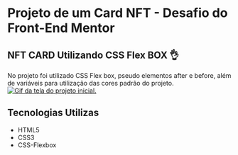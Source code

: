 # Projeto de um Card NFT - Desafio do Front-End Mentor
## NFT CARD Utilizando CSS Flex BOX 👌

No projeto foi utilizado CSS Flex box, pseudo elementos after e before, além de variáveis para utilização das cores padrão do projeto.
[<img src="./src/images/nftcard.gif" alt="Gif da tela do projeto inicial.">](http:https://lucaszanin.github.io/project-nft-card/)

## Tecnologias Utilizas 
<ul>
    <li>HTML5</li>
    <li>CSS3</li>
    <li>CSS-Flexbox</li>
</ul>

